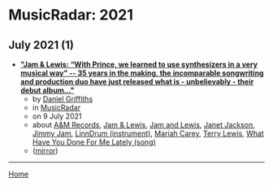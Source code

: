 # MusicRadar: 2021

## July 2021 (1)

 - [**"Jam & Lewis: “With Prince, we learned to use synthesizers in a very musical way” -- 35 years in the making, the incomparable songwriting and production duo have just released what is - unbelievably - their debut album..."**](https://www.musicradar.com/news/jam-and-lewis-prince-synths)
    - by [Daniel Griffiths](../../../authors/daniel-griffiths/index.md)
    - in [MusicRadar](../../../publications/k-o/musicradar/index.md)
    - on 9 July 2021
    - about [A&M Records](../../../topics/a-m-records/index.md), [Jam & Lewis](../../../topics/jam-lewis/index.md), [Jam and Lewis](../../../topics/jam-and-lewis/index.md), [Janet Jackson](../../../topics/janet-jackson/index.md), [Jimmy Jam](../../../topics/jimmy-jam/index.md), [LinnDrum (instrument)](../../../topics/instrument/linndrum/index.md), [Mariah Carey](../../../topics/mariah-carey/index.md), [Terry Lewis](../../../topics/terry-lewis/index.md), [What Have You Done For Me Lately (song)](../../../topics/song/what-have-you-done-for-me-lately/index.md)
    - ([mirror](https://web.archive.org/web/*/https://www.musicradar.com/news/jam-and-lewis-prince-synths))

----

[Home](../index.md)
